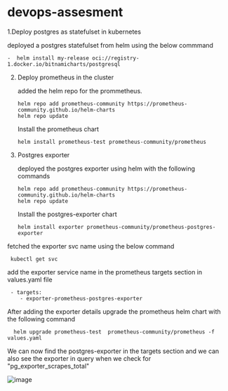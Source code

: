 # devops-assesment

1.Deploy postgres as statefulset in kubernetes
  
 deployed a postgres statefulset from helm using the below commmand
  
    -  helm install my-release oci://registry-1.docker.io/bitnamicharts/postgresql


2. Deploy prometheus in the cluster

     added the helm repo for the prommetheus.

       helm repo add prometheus-community https://prometheus-community.github.io/helm-charts
       helm repo update

   Install the prometheus chart

       helm install prometheus-test prometheus-community/prometheus

3.  Postgres exporter

    deployed the postgres exporter using helm with the following commands

        helm repo add prometheus-community https://prometheus-community.github.io/helm-charts
        helm repo update


    Install the postgres-exporter chart

        helm install exporter prometheus-community/prometheus-postgres-exporter



fetched  the exporter svc name using the below command 
     
     kubectl get svc 
add the exporter service name in the prometheus targets section  in  values.yaml file
     
     - targets:
        - exporter-prometheus-postgres-exporter

After adding the exporter details upgrade the prometheus helm chart with the following command

      helm upgrade prometheus-test  prometheus-community/prometheus -f values.yaml

We can now find  the postgres-exporter in the targets  section and we can also see the exporter in query when we check for "pg_exporter_scrapes_total" 

![image](https://github.com/sarvanand14/devops-assesment/assets/142403605/f349d631-0518-41b9-91a5-53ecc3509696)


